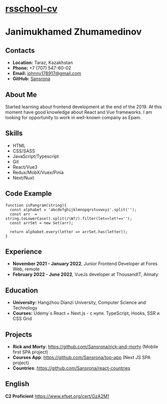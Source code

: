 
# __[rsschool-cv](https://sansrona.github.io/rsschool-cv/cv)__

# __Janimukhamed Zhumamedinov__

## __Contacts__
- __Location:__ Taraz, Kazakhstan
- __Phone:__ +7 (707) 547-60-02
- __Email:__ johnny178917@gmail.com
- __GitHub:__ [Sansrona](https://github.com/Sansrona)

## __About Me__
 Started learning about frontend development at the end of the 2019. At this moment have good knowledge about React and Vue frameworks. I am looking for opportunity to work in well-known company as Epam.

## __Skills__
- HTML
- CSS/SASS
- JavaScript/Typescript
- Git
- React/Vue3
- Redux/MobX/Vuex/Pinia
- Next/Nuxt

## __Code Example__
```
function isPangram(string){
  const alphabet = 'abcdefghijklmnopqrstuvwxyz'.split('');
  const arr  = string.toLowerCase().split(/\W?/).filter(let=>let!=='');
  const arrSet = new Set(arr);
  
  return alphabet.every(letter => arrSet.has(letter));
}
```

## __Experience__

- __November 2021 - January 2022__, Junior Frontend Developer at Fores Web, remote
- __February 2022 - June 2022__, VueJs developer at ThousandIT, Almaty

## __Education__ 
- __University:__ Hangzhou Dianzi University, Computer Science and Technology
- __Courses:__ Udemy`s  React + Next.js - с нуля. TypeScript, Hooks, SSR и CSS Grid

## __Projects__

- __Rick and Morty__: https://github.com/Sansrona/rick-and-morty (Mobile first SPA project)
- __Courses App__: https://github.com/Sansrona/top-app (Next JS SPA project)
- __Countries__: https://github.com/Sansrona/react-countries 

## __English__
__C2 Proficient__ https://www.efset.org/cert/GzA2M1 


